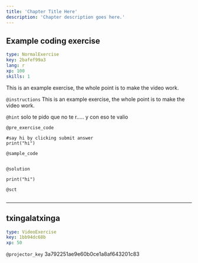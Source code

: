 ```yaml
---
title: 'Chapter Title Here'
description: 'Chapter description goes here.'
---
```


## Example coding exercise

```yaml
type: NormalExercise
key: 2bafef99a3
lang: r
xp: 100
skills: 1
```

This is an example exercise, the whole point is to make the video work.

`@instructions`
This is an example exercise, the whole point is to make the video work.

`@hint`
solo te pido que no te r..... y con eso te valio

`@pre_exercise_code`
```{r}
#say hi by clicking submit answer
print("hi")
```

`@sample_code`
```{r}

```

`@solution`
```{r}
print("hi")
```

`@sct`
```{r}

```

---

## txingalatxinga

```yaml
type: VideoExercise
key: 1bb94dc68b
xp: 50
```

`@projector_key`
3a792251ae9e60b0ce1a8af643201c83
